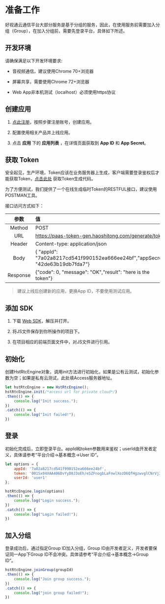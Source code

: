 # 准备工作

好视通云通信平台大部分服务是基于分组的服务，因此，在使用服务前需要加入分组（Group），在加入分组前，需要先登录平台，具体如下所述。

## 开发环境

请确保满足以下开发环境要求:

- 音视频通信，建议使用Chrome 70+浏览器
 
- 屏幕共享，需要使用Chrome 72+浏览器

- Web App非本机测试（localhost）必须使用https协议

## 创建应用

1. [点此注册](http://customer.paas.hst.com/register)，按照步骤注册账号，创建应用。

2. 配置使用相关产品并上线应用。

3. 点击 **应用** 下的 **应用列表** ，在详情页面获取到 **App ID** 和 **App Secret**。

## 获取 Token

安全起见，生产环境，Token应该在业务服务器上生成，客户端需要登录鉴权后才能获取Token，[点击此处](http://customer.paas.hst.com/code) 获取Token生成代码。  

为了方便测试，我们提供了一个在线生成临时Token的RESTFUL接口，建议使用POSTMAN工具。 

接口访问方式如下：

| 参数 | 值 |
| :-: | :- |
| Method | POST |
| URL | https://paas-token-gen.haoshitong.com/generate/token |
| Header | Content-type: application/json |
| Body | { "appId": "7a02a8217cd541f990152ea666ee24bf","appSecret": "42de63b19db7fda7"} |
| Response | {"code": 0, "message": "OK","result": "here is the token"} |

> 建议上线后创建新的应用，更换App ID，不要使用测试应用。

## 添加 SDK

1. 下载 [Web SDK](http://paas.hst.com/developer/downloadSDK)，解压并打开。
 
2. 将JS文件保存到你所操作的项目下。

3. 在项目相应的前端页面文件中，对JS文件进行引用。


## 初始化

创建HstRtcEngine对象，调用init方法进行初始化，如果是公有云测试，初始化参数为空；如果是私有云测试，此处填Access服务器地址。

```js
let hstRtcEngine = new HstRtcEngine();
hstRtcEngine.init(/*access url for private cloud*/)
.then(() => {
	console.log("Init success.");
})
.catch(() => {
	console.log("Init failed!");
})
```

## 登录

初始化完成后，立即登录平台。appId和token参数用来鉴权；userId由开发者定义，具体请参考“平台介绍->基本概念->User ID”。

```js
let options = {
	appId: '7a02a8217cd541f990152ea666ee24bf',
	token: '001Sx04XAA406DvYyD8J3oEh/eSZFnogbLaFnwlXozD6QfHgzwvglCNrVj3wjjxldlRYRG28cGFdK9xgku3fhdMKY2pB3j1It4Omq8Quxx4xFH/2h3MbrWmsVCjh/N1cfsx',
	userId: 'user1'
};

hstRtcEngine.login(options)
.then(() => {
	console.log("Login success.");
})
.catch(() => {
	console.log("Login failed!");
})
```

## 加入分组

登录成功后，通过指定Group ID加入分组，Group ID由开发者定义，开发者要保证同一App下Group ID不会冲突。具体请参考“平台介绍->基本概念->Group ID”。

```js
hstRtcEngine.joinGroup(groupId)
.then(() => {
	console.log("Join group success.");
})
.catch(() => {
	console.log("join group failed!");
})
```